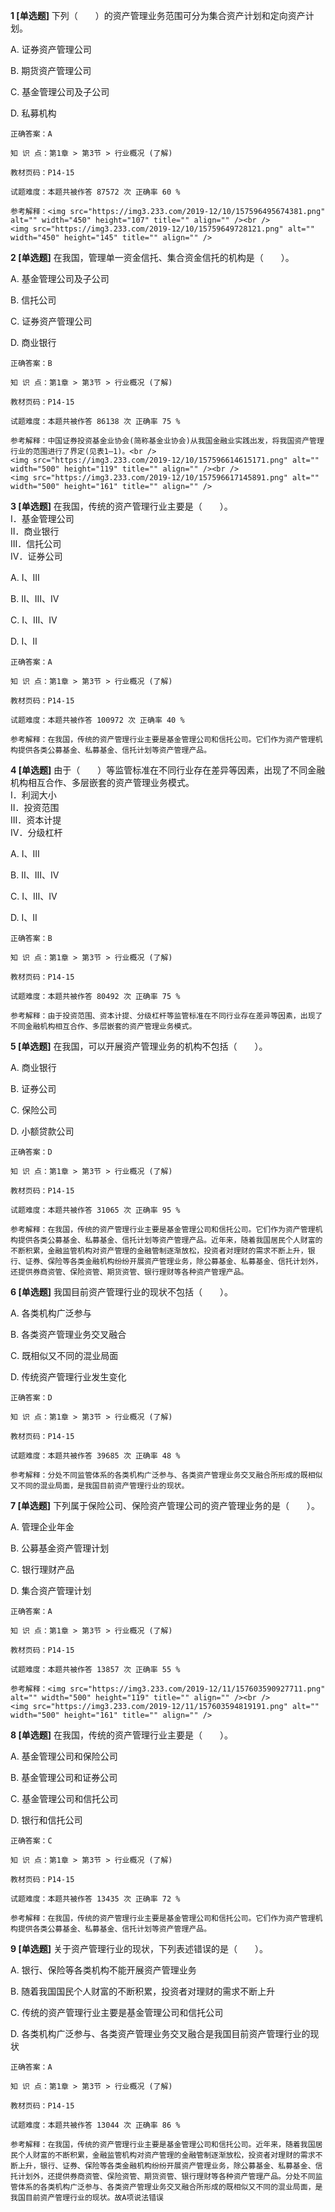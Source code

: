 **1 [单选题]** 下列（&emsp;&emsp;）的资产管理业务范围可分为集合资产计划和定向资产计划。

A. 证券资产管理公司

B. 期货资产管理公司

C. 基金管理公司及子公司

D. 私募机构

```
正确答案：A

知 识 点：第1章 > 第3节 > 行业概况 (了解)

教材页码：P14-15

试题难度：本题共被作答 87572 次 正确率 60 %

参考解释：<img src="https://img3.233.com/2019-12/10/157596495674381.png" alt="" width="450" height="107" title="" align="" /><br />
<img src="https://img3.233.com/2019-12/10/15759649728121.png" alt="" width="450" height="145" title="" align="" />
```


**2 [单选题]** 在我国，管理单一资金信托、集合资金信托的机构是（&emsp;&emsp;）。

A. 基金管理公司及子公司

B. 信托公司

C. 证券资产管理公司

D. 商业银行

```
正确答案：B

知 识 点：第1章 > 第3节 > 行业概况 (了解)

教材页码：P14-15

试题难度：本题共被作答 86138 次 正确率 75 %

参考解释：中国证券投资基金业协会(简称基金业协会)从我国金融业实践出发，将我国资产管理行业的范围进行了界定(见表1—1)。<br />
<img src="https://img3.233.com/2019-12/10/157596614615171.png" alt="" width="500" height="119" title="" align="" /><br />
<img src="https://img3.233.com/2019-12/10/157596617145891.png" alt="" width="500" height="161" title="" align="" />
```


**3 [单选题]** 在我国，传统的资产管理行业主要是（&emsp;&emsp;）。<br />
Ⅰ．基金管理公司<br />
Ⅱ．商业银行<br />
Ⅲ．信托公司<br />
Ⅳ．证券公司

A. Ⅰ、Ⅲ

B. Ⅱ、Ⅲ、Ⅳ

C. Ⅰ、Ⅲ、Ⅳ

D. Ⅰ、Ⅱ

```
正确答案：A

知 识 点：第1章 > 第3节 > 行业概况 (了解)

教材页码：P14-15

试题难度：本题共被作答 100972 次 正确率 40 %

参考解释：在我国，传统的资产管理行业主要是基金管理公司和信托公司。它们作为资产管理机构提供各类公募基金、私募基金、信托计划等资产管理产品。
```


**4 [单选题]** 由于（&emsp;&emsp;）等监管标准在不同行业存在差异等因素，出现了不同金融机构相互合作、多层嵌套的资产管理业务模式。<br />
Ⅰ．利润大小<br />
Ⅱ．投资范围<br />
Ⅲ．资本计提<br />
Ⅳ．分级杠杆

A. Ⅰ、Ⅲ

B. Ⅱ、Ⅲ、Ⅳ

C. Ⅰ、Ⅲ、Ⅳ

D. Ⅰ、Ⅱ

```
正确答案：B

知 识 点：第1章 > 第3节 > 行业概况 (了解)

教材页码：P14-15

试题难度：本题共被作答 80492 次 正确率 75 %

参考解释：由于投资范围、资本计提、分级杠杆等监管标准在不同行业存在差异等因素，出现了不同金融机构相互合作、多层嵌套的资产管理业务模式。
```


**5 [单选题]** 在我国，可以开展资产管理业务的机构不包括（&emsp;&emsp;）。

A. 商业银行

B. 证券公司

C. 保险公司

D. 小额贷款公司

```
正确答案：D

知 识 点：第1章 > 第3节 > 行业概况 (了解)

教材页码：P14-15

试题难度：本题共被作答 31065 次 正确率 95 %

参考解释：在我国，传统的资产管理行业主要是基金管理公司和信托公司。它们作为资产管理机构提供各类公募基金、私募基金、信托计划等资产管理产品。近年来，随着我国居民个人财富的不断积累，金融监管机构对资产管理的金融管制逐渐放松，投资者对理财的需求不断上升，银行、证券、保险等各类金融机构纷纷开展资产管理业务，除公募基金、私募基金、信托计划外，还提供券商资管、保险资管、期货资管、银行理财等各种资产管理产品。
```


**6 [单选题]** 我国目前资产管理行业的现状不包括（&emsp;&emsp;）。

A. 各类机构广泛参与

B. 各类资产管理业务交叉融合

C. 既相似又不同的混业局面

D. 传统资产管理行业发生变化

```
正确答案：D

知 识 点：第1章 > 第3节 > 行业概况 (了解)

教材页码：P14-15

试题难度：本题共被作答 39685 次 正确率 48 %

参考解释：分处不同监管体系的各类机构广泛参与、各类资产管理业务交叉融合所形成的既相似又不同的混业局面，是我国目前资产管理行业的现状。
```


**7 [单选题]** 下列属于保险公司、保险资产管理公司的资产管理业务的是（&emsp;&emsp;）。

A. 管理企业年金

B. 公募基金资产管理计划

C. 银行理财产品

D. 集合资产管理计划

```
正确答案：A

知 识 点：第1章 > 第3节 > 行业概况 (了解)

教材页码：P14-15

试题难度：本题共被作答 13857 次 正确率 55 %

参考解释：<img src="https://img3.233.com/2019-12/11/157603590927711.png" alt="" width="500" height="119" title="" align="" /><br />
<img src="https://img3.233.com/2019-12/11/157603594819191.png" alt="" width="500" height="161" title="" align="" />
```


**8 [单选题]** 在我国，传统的资产管理行业主要是（&emsp;&emsp;）。

A. 基金管理公司和保险公司

B. 基金管理公司和证券公司

C. 基金管理公司和信托公司

D. 银行和信托公司

```
正确答案：C

知 识 点：第1章 > 第3节 > 行业概况 (了解)

教材页码：P14-15

试题难度：本题共被作答 13435 次 正确率 72 %

参考解释：在我国，传统的资产管理行业主要是基金管理公司和信托公司。它们作为资产管理机构提供各类公募基金、私募基金、信托计划等资产管理产品。
```


**9 [单选题]** 关于资产管理行业的现状，下列表述错误的是（&emsp;&emsp;）。

A. 银行、保险等各类机构不能开展资产管理业务

B. 随着我国国民个人财富的不断积累，投资者对理财的需求不断上升

C. 传统的资产管理行业主要是基金管理公司和信托公司

D. 各类机构广泛参与、各类资产管理业务交叉融合是我国目前资产管理行业的现状

```
正确答案：A

知 识 点：第1章 > 第3节 > 行业概况 (了解)

教材页码：P14-15

试题难度：本题共被作答 13044 次 正确率 86 %

参考解释：在我国，传统的资产管理行业主要是基金管理公司和信托公司。近年来，随着我国居民个人财富的不断积累，金融监管机构对资产管理的金融管制逐渐放松，投资者对理财的需求不断上升，银行、证券、保险等各类金融机构纷纷开展资产管理业务，除公募基金、私募基金、信托计划外，还提供券商资管、保险资管、期货资管、银行理财等各种资产管理产品。分处不同监管体系的各类机构广泛参与、各类资产管理业务交叉融合所形成的既相似又不同的混业局面，是我国目前资产管理行业的现状。故A项说法错误
```

